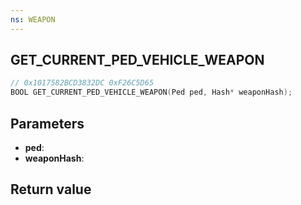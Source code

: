 ```yaml
---
ns: WEAPON
---
```

## GET_CURRENT_PED_VEHICLE_WEAPON

```c
// 0x1017582BCD3832DC 0xF26C5D65
BOOL GET_CURRENT_PED_VEHICLE_WEAPON(Ped ped, Hash* weaponHash);
```

## Parameters
* **ped**: 
* **weaponHash**: 

## Return value
